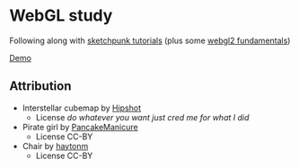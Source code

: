# WebGL study

Following along with [sketchpunk tutorials](https://www.youtube.com/playlist?list=PLMinhigDWz6emRKVkVIEAaePW7vtIkaIF)
(plus some [webgl2 fundamentals](https://webgl2fundamentals.org/))

[Demo](https://tsumo.github.io/webgl-study/)

## Attribution

- Interstellar cubemap by [Hipshot](<https://forums.epicgames.com/unreal-tournament-2003-2004/ut2004-level-editing-modeling-skinning/108243-my-skies-and-and-cliff-textures-large-images?506748-My-skies-and-and-cliff-textures-(large-images!)>)
  - License *do whatever you want just cred me for what I did*
- Pirate girl by [PancakeManicure](https://blendswap.com/blend/12508)
  - License CC-BY
- Chair by [haytonm](https://sketchfab.com/haytonm)
  - License CC-BY
